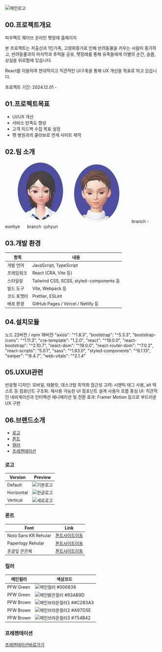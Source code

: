![메인로고](https://github.com/juhyun88/pawfectwave_team_react/blob/main/img/icon/%EC%95%84%EC%9D%B4%EC%BD%982.svg)

## 00.프로젝트개요

파우펙트 웨이브 온라인 펫장례 홈페이지

본 프로젝트는 저출산과 1인가족, 고령화증가로 인해 반려동물을 키우는 사람이 증가하고,
반려동물과의 마지막과 추억을 공유, 펫장례를 통해 유족들에게 이별의 순간, 슬픔, 상실을 위로함에 있습니다.

React를 이용하여 현대적이고 직관적인 UI구축을 통해 UX 개선을 목표로 하고 있습니다.

프로젝트 기간: 2024.12.01 - 

## 01.프로젝트목표
+ UI/UX 개선
+ 서비스 만족도 향상
+ 고객 피드백 수집 목표 설정
+ 펫 병원과의 콜라보로 연계 사이트 제작

## 02.팀 소개
![팀](https://github.com/juhyun88/pawfectwave_team_react/blob/main/img/teamface.png)
&nbsp;&nbsp;&nbsp;&nbsp;branch -eunhye &nbsp;&nbsp;&nbsp;&nbsp;  branch -juhyun




## 03.개발 환경
| 항목      | 내용 |
|-----------|------|
|개발 언어|	JavaScript, TypeScript|
|프레임워크|	React (CRA, Vite 등)|
|스타일링|	Tailwind CSS, SCSS, styled-components 등|
|빌드 도구|	Vite, Webpack 등|
|코드 포맷터|	Prettier, ESLint|
|배포 환경|	GitHub Pages / Vercel / Netlify 등|

## 04.설치모듈
노드 22버전 / npm 18버전
"axios": "^1.8.3",
    "bootstrap": "^5.3.3",
    "bootstrap-icons": "^1.11.3",
    "cra-template": "1.2.0",
    "react": "^19.0.0",
    "react-bootstrap": "^2.10.7",
    "react-dom": "^19.0.0",
    "react-router-dom": "^7.0.2",
    "react-scripts": "5.0.1",
    "sass": "^1.83.0",
    "styled-components": "^6.1.13",
    "swiper": "^8.4.7",
    "web-vitals": "^2.1.4"

## 05.UXUI관련
반응형 디자인: 모바일, 태블릿, 데스크탑 최적화
접근성 고려: 시멘틱 태그 사용, alt 텍스트 등
컴포넌트 구조화: 재사용 가능한 UI 컴포넌트 설계
사용자 흐름 중심 UI: 직관적인 네비게이션과 인터랙션
애니메이션 및 전환 효과: Framer Motion 등으로 부드러운 UX 구현


## 06.브랜드소개
+ [로고](#로고)
+ [폰트](#폰트)
+ [컬러](#컬러)
+ [프레젠테이션](#프레젠테이션)

### 로고
| Version      | Preview |
|-----------|------|
| Default    |![기본로고](https://github.com/juhyun88/pawfectwave_team_react/blob/main/img/svg/logo.svg)| 
| Horizontal |![한글로고](https://github.com/juhyun88/pawfectwave_team_react/blob/main/img/svg/logo_horizontal.svg)|
| Vertical   |![세로로고](https://github.com/juhyun88/pawfectwave_team_react/blob/main/img/svg/vertical_logo.svg)|

### 폰트
| Font      | Link |
|-----------|------|
|Noto Sans KR  Rehular|[폰트사이트이동](https://fonts.google.com/noto/specimen/Noto+Sans+KR?lang=ko_Kore)| 
|Paperlogy Rehular|[폰트사이트이동](https://noonnu.cc/font_page/1456)|
|온글잎 콘콘체|[폰트사이트이동](https://noonnu.cc/font_page/1546)|

### 컬러
| 메인컬러      | 색상코드 |
|-----------|------|
|PFW Green|![메인컬러](https://github.com/juhyun88/pawfectwave_team_react/blob/main/img/svg/maincolor.svg) #006838| 
|PFW Green|![메인밝은컬러](https://github.com/juhyun88/pawfectwave_team_react/blob/main/img/svg/lightcolor.svg) #93AB9D|
|PFW Brown|![메인브라운컬러1](https://github.com/juhyun88/pawfectwave_team_react/blob/main/img/svg/lightbrown1.svg) ##C2B3A3|
|PFW Brown|![메인브라운컬러2](https://github.com/juhyun88/pawfectwave_team_react/blob/main/img/svg/lightbrown2.svg) #A97D5E|
|PFW Brown|![메인브라운컬러3](https://github.com/juhyun88/pawfectwave_team_react/blob/main/img/svg/lightbrown3.svg) #754B42|

### 프레젠테이션
[프레젠테이션바로가기](https://www.figma.com/design/KjRhD2lZc2SK6LIPEwqjuA/%ED%8C%8C%EC%9A%B0%ED%8E%99%ED%8A%B8-%EC%9B%A8%EC%9D%B4%EB%B8%8C?node-id=253-168&p=f&t=Xf0zXGV45pdHvQiA-0)


